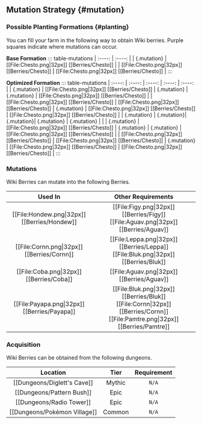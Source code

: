 ## Mutation Strategy {#mutation}

### Possible Planting Formations {#planting}

You can fill your farm in the following way to obtain Wiki berries. Purple squares indicate where mutations can occur.

**Base Formation**
::: table-mutations
| :----: | :----: |
| {.mutation} | [[File:Chesto.png\|32px]] [[Berries/Chesto]] |
| [[File:Chesto.png\|32px]] [[Berries/Chesto]] | [[File:Chesto.png\|32px]] [[Berries/Chesto]] |
:::

**Optimized Formation**
::: table-mutations
| :----: | :----: | :----: | :----: | :----: |
| {.mutation} | [[File:Chesto.png\|32px]] [[Berries/Chesto]] | {.mutation} | {.mutation} | [[File:Chesto.png\|32px]] [[Berries/Chesto]] |
| [[File:Chesto.png\|32px]] [[Berries/Chesto]] | [[File:Chesto.png\|32px]] [[Berries/Chesto]] | {.mutation} | [[File:Chesto.png\|32px]] [[Berries/Chesto]] | [[File:Chesto.png\|32px]] [[Berries/Chesto]] |
| {.mutation} | {.mutation}| {.mutation}| {.mutation} | {.mutation} | |
| {.mutation} | [[File:Chesto.png\|32px]] [[Berries/Chesto]] | {.mutation} | {.mutation} | [[File:Chesto.png\|32px]] [[Berries/Chesto]] |
| [[File:Chesto.png\|32px]] [[Berries/Chesto]] | [[File:Chesto.png\|32px]] [[Berries/Chesto]] | {.mutation} | [[File:Chesto.png\|32px]] [[Berries/Chesto]] | [[File:Chesto.png\|32px]] [[Berries/Chesto]] |
:::

### Mutations
Wiki Berries can mutate into the following Berries.

| Used In                                       | Other Requirements |
| :---:                                         | :---: |
| [[File:Hondew.png\|32px]] [[Berries/Hondew]]  | [[File:Figy.png\|32px]] [[Berries/Figy]] [[File:Aguav.png\|32px]] [[Berries/Aguav]] |
| [[File:Cornn.png\|32px]] [[Berries/Cornn]]    | [[File:Leppa.png\|32px]] [[Berries/Leppa]] [[File:Bluk.png\|32px]] [[Berries/Bluk]] |
| [[File:Coba.png\|32px]] [[Berries/Coba]]      | [[File:Aguav.png\|32px]] [[Berries/Aguav]] |
| [[File:Payapa.png\|32px]] [[Berries/Payapa]]  | [[File:Bluk.png\|32px]] [[Berries/Bluk]] [[File:Cornn\|32px]] [[Berries/Cornn]] [[File:Pamtre.png\|32px]] [[Berries/Pamtre]] |

### Acquisition
Wiki Berries can be obtained from the following dungeons.

| Location	                        | Tier	    | Requirement   |
| :---:                             | :---:     | :---:         |
| [[Dungeons/Diglett's Cave]]       | Mythic	| `N/A`         |
| [[Dungeons/Pattern Bush]]	        | Epic  	| `N/A`         |
| [[Dungeons/Radio Tower]]	        | Epic  	| `N/A`         |
| [[Dungeons/Pokémon Village]]      | Common  	| `N/A`         |